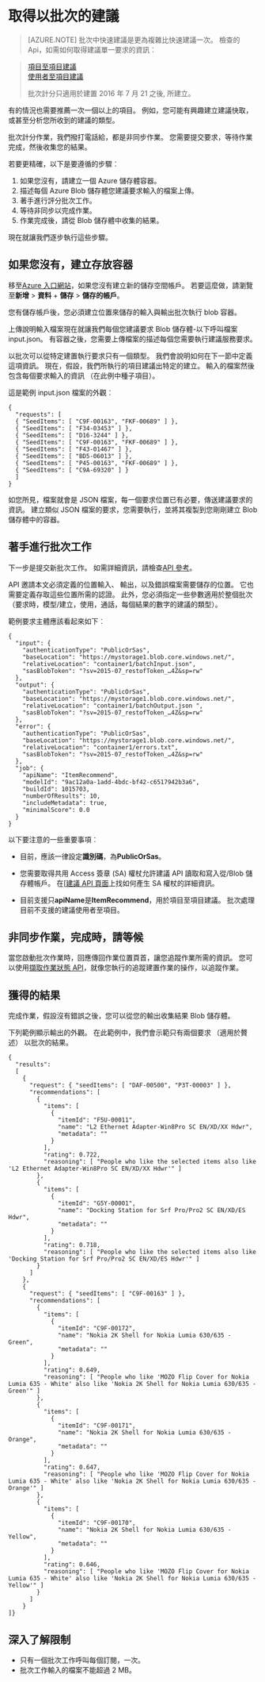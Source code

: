 
<properties
    pageTitle="取得以批次的建議︰ 電腦學習建議 API |Microsoft Azure"
    description="Azure 電腦學習建議-取得建議批次"
    services="cognitive-services"
    documentationCenter=""
    authors="luiscabrer"
    manager="jhubbard"
    editor="cgronlun"/>

<tags
    ms.service="cognitive-services"
    ms.workload="data-services"
    ms.tgt_pltfrm="na"
    ms.devlang="na"
    ms.topic="article"
    ms.date="08/17/2016"
    ms.author="luisca"/>

# <a name="get-recommendations-in-batches"></a>取得以批次的建議

>[AZURE.NOTE] 批次中快速建議是更為複雜比快速建議一次。 檢查的 Api，如需如何取得建議單一要求的資訊︰

> [項目至項目建議](https://westus.dev.cognitive.microsoft.com/docs/services/Recommendations.V4.0/operations/56f30d77eda5650db055a3d4)<br>
> [使用者至項目建議](https://westus.dev.cognitive.microsoft.com/docs/services/Recommendations.V4.0/operations/56f30d77eda5650db055a3dd)
>
> 批次計分只適用於建置 2016 年 7 月 21 之後, 所建立。


有的情況也需要推薦一次一個以上的項目。 例如，您可能有興趣建立建議快取，或甚至分析您所收到的建議的類型。

批次計分作業，我們撥打電話給，都是非同步作業。 您需要提交要求，等待作業完成，然後收集您的結果。  

若要更精確，以下是要遵循的步驟︰

1.  如果您沒有，請建立一個 Azure 儲存體容器。
2.  描述每個 Azure Blob 儲存體您建議要求輸入的檔案上傳。
3.  著手進行評分批次工作。
4.  等待非同步以完成作業。
5.  作業完成後，請從 Blob 儲存體中收集的結果。

現在就讓我們逐步執行這些步驟。

## <a name="create-a-storage-container-if-you-dont-have-one-already"></a>如果您沒有，建立存放容器

移至[Azure 入口網站](https://portal.azure.com)，如果您沒有建立新的儲存空間帳戶。 若要這麼做，請瀏覽至**新增** > **資料** + **儲存** > **儲存的帳戶**。

您有儲存帳戶後，您必須建立位置來儲存的輸入與輸出批次執行 blob 容器。

上傳說明輸入檔案現在就讓我們每個您建議要求 Blob 儲存體-以下呼叫檔案 input.json。
有容器之後，您需要上傳檔案的描述每個您需要執行建議服務要求。

以批次可以從特定建置執行要求只有一個類型。 我們會說明如何在下一節中定義這項資訊。 現在，假設，我們所執行的項目建議出特定的建立。 輸入的檔案然後包含每個要求輸入的資訊 （在此例中種子項目）。

這是範例 input.json 檔案的外觀︰

    {
      "requests": [
      { "SeedItems": [ "C9F-00163", "FKF-00689" ] },
      { "SeedItems": [ "F34-03453" ] },
      { "SeedItems": [ "D16-3244" ] },
      { "SeedItems": [ "C9F-00163", "FKF-00689" ] },
      { "SeedItems": [ "F43-01467" ] },
      { "SeedItems": [ "BD5-06013" ] },
      { "SeedItems": [ "P45-00163", "FKF-00689" ] },
      { "SeedItems": [ "C9A-69320" ] }
      ]
    }

如您所見，檔案就會是 JSON 檔案，每一個要求位置已有必要，傳送建議要求的資訊。 建立類似 JSON 檔案的要求，您需要執行，並將其複製到您剛剛建立 Blob 儲存體中的容器。

## <a name="kick-start-the-batch-job"></a>著手進行批次工作

下一步是提交新批次工作。 如需詳細資訊，請檢查[API 參考](https://westus.dev.cognitive.microsoft.com/docs/services/Recommendations.V4.0/)。

API 邀請本文必須定義的位置輸入、 輸出，以及錯誤檔案需要儲存的位置。 它也需要定義存取這些位置所需的認證。 此外，您必須指定一些參數適用於整個批次 （要求時，模型/建立，使用，通話，每個結果的數字的建議的類型）。

範例要求主體應該看起來如下︰

    {
      "input": {
        "authenticationType": "PublicOrSas",
        "baseLocation": "https://mystorage1.blob.core.windows.net/",
        "relativeLocation": "container1/batchInput.json",
        "sasBlobToken": "?sv=2015-07_restofToken_…4Z&sp=rw"
      },
      "output": {
        "authenticationType": "PublicOrSas",
        "baseLocation": "https://mystorage1.blob.core.windows.net/",
        "relativeLocation": "container1/batchOutput.json ",
        "sasBlobToken": "?sv=2015-07_restofToken_…4Z&sp=rw"
      },
      "error": {
        "authenticationType": "PublicOrSas",
        "baseLocation": "https://mystorage1.blob.core.windows.net/",
        "relativeLocation": "container1/errors.txt",
        "sasBlobToken": "?sv=2015-07_restofToken_…4Z&sp=rw"
      },
      "job": {
        "apiName": "ItemRecommend",
        "modelId": "9ac12a0a-1add-4bdc-bf42-c6517942b3a6",
        "buildId": 1015703,
        "numberOfResults": 10,
        "includeMetadata": true,
        "minimalScore": 0.0
      }
    }

以下要注意的一些重要事項︰

-   目前，應該一律設定**識別碼**，為**PublicOrSas**。

-   您需要取得共用 Access 簽章 (SA) 權杖允許建議 API 讀取和寫入從/Blob 儲存體帳戶。 在[[建議 API 頁面](../storage/storage-dotnet-shared-access-signature-part-1.md)上找如何產生 SA 權杖的詳細資訊。

-   目前支援只**apiName**是**ItemRecommend**，用於項目至項目建議。 批次處理目前不支援的建議使用者至項目。

## <a name="wait-for-the-asynchronous-operation-to-finish"></a>非同步作業，完成時，請等候

當您啟動批次作業時，回應傳回作業位置頁首，讓您追蹤作業所需的資訊。
您可以使用[擷取作業狀態 API]( https://westus.dev.cognitive.microsoft.com/docs/services/Recommendations.V4.0/operations/56f30d77eda5650db055a3da)，就像您執行的追蹤建置作業的操作，以追蹤作業。

## <a name="get-the-results"></a>獲得的結果

完成作業，假設沒有錯誤之後，您可以從您的輸出收集結果 Blob 儲存體。

下列範例顯示輸出的外觀。 在此範例中，我們會示範只有兩個要求 （適用於贅述） 以批次的結果。

    {
      "results":
      [   
        {
          "request": { "seedItems": [ "DAF-00500", "P3T-00003" ] },
          "recommendations": [
            {
              "items": [
                {
                  "itemId": "F5U-00011",
                  "name": "L2 Ethernet Adapter-Win8Pro SC EN/XD/XX Hdwr",
                  "metadata": ""
                }
              ],
              "rating": 0.722,
              "reasoning": [ "People who like the selected items also like 'L2 Ethernet Adapter-Win8Pro SC EN/XD/XX Hdwr'" ]
            },
            {
              "items": [
                {
                  "itemId": "G5Y-00001",
                  "name": "Docking Station for Srf Pro/Pro2 SC EN/XD/ES Hdwr",
                  "metadata": ""
                }
              ],
              "rating": 0.718,
              "reasoning": [ "People who like the selected items also like 'Docking Station for Srf Pro/Pro2 SC EN/XD/ES Hdwr'" ]
            }
          ]
        },
        {
          "request": { "seedItems": [ "C9F-00163" ] },
          "recommendations": [
            {
              "items": [
                {
                  "itemId": "C9F-00172",
                  "name": "Nokia 2K Shell for Nokia Lumia 630/635 - Green",
                  "metadata": ""
                }
              ],
              "rating": 0.649,
              "reasoning": [ "People who like 'MOZO Flip Cover for Nokia Lumia 635 - White' also like 'Nokia 2K Shell for Nokia Lumia 630/635 - Green'" ]
            },
            {
              "items": [
                {
                  "itemId": "C9F-00171",
                  "name": "Nokia 2K Shell for Nokia Lumia 630/635 - Orange",
                  "metadata": ""
                }
              ],
              "rating": 0.647,
              "reasoning": [ "People who like 'MOZO Flip Cover for Nokia Lumia 635 - White' also like 'Nokia 2K Shell for Nokia Lumia 630/635 - Orange'" ]
            },
            {
              "items": [
                {
                  "itemId": "C9F-00170",
                  "name": "Nokia 2K Shell for Nokia Lumia 630/635 - Yellow",
                  "metadata": ""
                }
              ],
              "rating": 0.646,
              "reasoning": [ "People who like 'MOZO Flip Cover for Nokia Lumia 635 - White' also like 'Nokia 2K Shell for Nokia Lumia 630/635 - Yellow'" ]
            }       
          ]
        }
    ]}


## <a name="learn-about-the-limitations"></a>深入了解限制

-   只有一個批次工作呼叫每個訂閱，一次。
-   批次工作輸入的檔案不能超過 2 MB。
